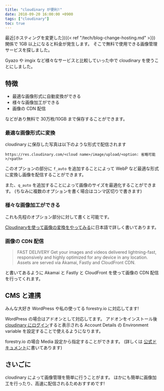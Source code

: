 ```yaml
---
title: "cloudinary が便利!"
date: 2018-09-20 16:00:00 +0900
tags: ["cloudinary"]
toc: true
---
```

最近[ホスティングを変更した]({{< ref "/tech/blog-change-hosting.md" >}})関係で 1GB 以上になると料金が発生します。
そこで無料で使用できる画像管理サービスを探しました。

Gyazo や imgix など様々なサービスと比較していった中で cloudinary を使うことにしました。

## 特徴

- 最適な画像形式に自動変換ができる
- 様々な画像加工ができる
- 画像の CDN 配信

などがあり無料で 30万枚/10GB まで保存することができます。

### 最適な画像形式に変換
cloudinary に保存した写真は以下のような形式で配信されます

`https://res.cloudinary.com/<cloud name>/image/upload/<option: 省略可能>/<path>`

このオプションの部分に `f_auto` を追加することによって WebP など最適な形式に変換し画像を配信することができます。

また、`q_auto` を追加することによって画像のサイズを最適化することができます。
(ちなみに複数のオプションを書く場合はコンマ区切りで書きます)

### 様々な画像加工ができる
これも先程のオプション部分に対して書くと可能です。

[Cloudinaryを使って画像の変換をやってみる](https://qiita.com/kanaxx/items/7d88948c9f8f43cdf760)に日本語で詳しく書いてあります。

### 画像の CDN 配信
> FAST DELIVERY Get your images and videos delivered lightning-fast, responsively and highly optimized for any device in any location. Assets are served via Akamai, Fastly and CloudFront CDN.

と書いてあるように Akamai と Fastly と CloudFront を使って画像の CDN 配信を行ってくれます。

## CMS と連携
みんな大好き WordPress や私の使ってる forestry.io に対応してます!

WordPress の場合はアドオンとして対応してます。
アドオンをインストール後 [cloudinary にログイン](https://cloudinary.com/console)すると表示される Account Details の Environment variable を設定することで使えるようになります。

forestry.io の場合 Media 設定から指定することができます。
(詳しくは [公式ドキュメント](https://forestry.io/docs/media/cloudinary/)に書いてあります)

## さいごに
cloudinary によって画像管理を簡単に行うことがます。
ほかにも簡単に画像加工を行ったり、高速に配信されるためおすすめです!
